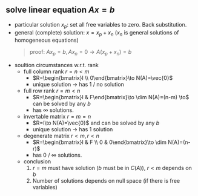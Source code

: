## solve linear equation $Ax=b$
- particular solution $x_p$: set all free variables to zero. Back substitution.
- general (complete) solution: $x=x_p+x_n$ ($x_n$ is general solutions of homogeneous equations)
    > proof: $Ax_p=b,Ax_n=0 \to A(x_p+x_n)=b$
- soultion circumstances w.r.t. rank
    - full column rank $r=n<m$
        - $R=\begin{bmatrix}I \\ 0\end{bmatrix}\to N(A)=\vec{0}$
        - unique solution $\to$ has 1 / no solution
    - full row rank $r=m<n$
        - $R=\begin{bmatrix}I & F\end{bmatrix}\to \dim N(A)=(n-m) \to$ can be solved by any $b$
        - has $\infty$ solutions.
    - invertable matrix $r=m=n$
        - $R=I\to N(A)=\vec{0}$  and can be solved by any $b$ 
        - unique solution $\to$ has 1 solution
    - degenerate matrix $r<m,r<n$
        - $R=\begin{bmatrix}I & F \\ 0 & 0\end{bmatrix}\to \dim N(A)=(n-r)$
        - has 0 / $\infty$ solutions.
    - conclusion
        1. $r=m$ must have solution ($b$ must be in $C(A)$), $r<m$ depends on $b$
        3. Number of solutions depends on null space (if there is free variables)